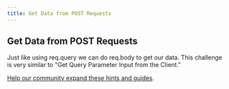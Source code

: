 ```yaml
---
title: Get Data from POST Requests
---
```

## Get Data from POST Requests


<!-- The article goes here, in GitHub-flavored Markdown. Feel free to add YouTube videos, images, and CodePen/JSBin embeds  -->

Just like using req.query we can do req.body to get our data. This challenge is very similar to "Get Query Parameter Input from the Client."



<a href='https://github.com/freecodecamp/guides/tree/master/src/pages/certifications/apis-and-microservices/basic-node-and-express/use-body-parser-to-parse-post-requests/index.md' target='_blank' rel='nofollow'>Help our community expand these hints and guides</a>.
